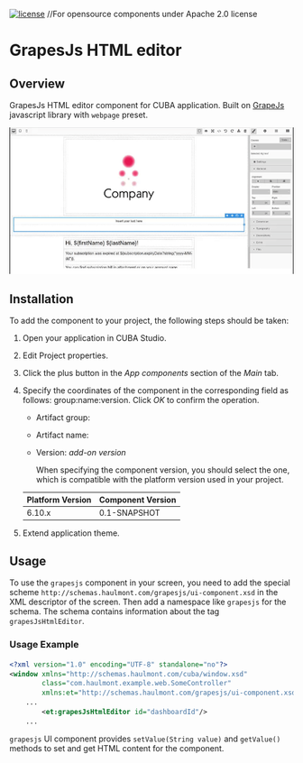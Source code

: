[![license](https://img.shields.io/badge/license-Apache%20License%202.0-blue.svg?style=flat)](http://www.apache.org/licenses/LICENSE-2.0) //For opensource components under Apache 2.0 license
# GrapesJs HTML editor

## Overview

GrapesJs HTML editor component for CUBA application. Built on [GrapeJs](https://grapesjs.com/) javascript library with `webpage` preset.

![html-editor](img/editor.gif)

## Installation
To add the component to your project, the following steps should be taken:

1. Open your application in CUBA Studio.

2. Edit Project properties.

3. Click the plus button in the *App components* section of the *Main* tab.

4. Specify the coordinates of the component in the corresponding field as follows: group:name:version.
   Click *OK* to confirm the operation.

    * Artifact group: *<component group>*
    * Artifact name: *<component artifact name>*
    * Version: *add-on version*

        When specifying the component version, you should select the one, which is compatible with the platform version used
    in your project.

    | Platform Version | Component Version |
    |------------------|-------------------|
    | 6.10.x           | 0.1-SNAPSHOT      |

5. Extend application theme.

## Usage
To use the `grapesjs` component in your screen, you need to add the special scheme `http://schemas.haulmont.com/grapesjs/ui-component.xsd` in the XML descriptor of the screen. Then add a namespace like `grapesjs` for the schema. The schema contains information about the tag `grapesJsHtmlEditor`.

### Usage Example

```xml
<?xml version="1.0" encoding="UTF-8" standalone="no"?>
<window xmlns="http://schemas.haulmont.com/cuba/window.xsd"
        class="com.haulmont.example.web.SomeController"
        xmlns:et="http://schemas.haulmont.com/grapesjs/ui-component.xsd">
    ...
        <et:grapesJsHtmlEditor id="dashboardId"/>
    ...
```

`grapesjs` UI component provides `setValue(String value)` and `getValue()` methods to set and get HTML content for the component.

